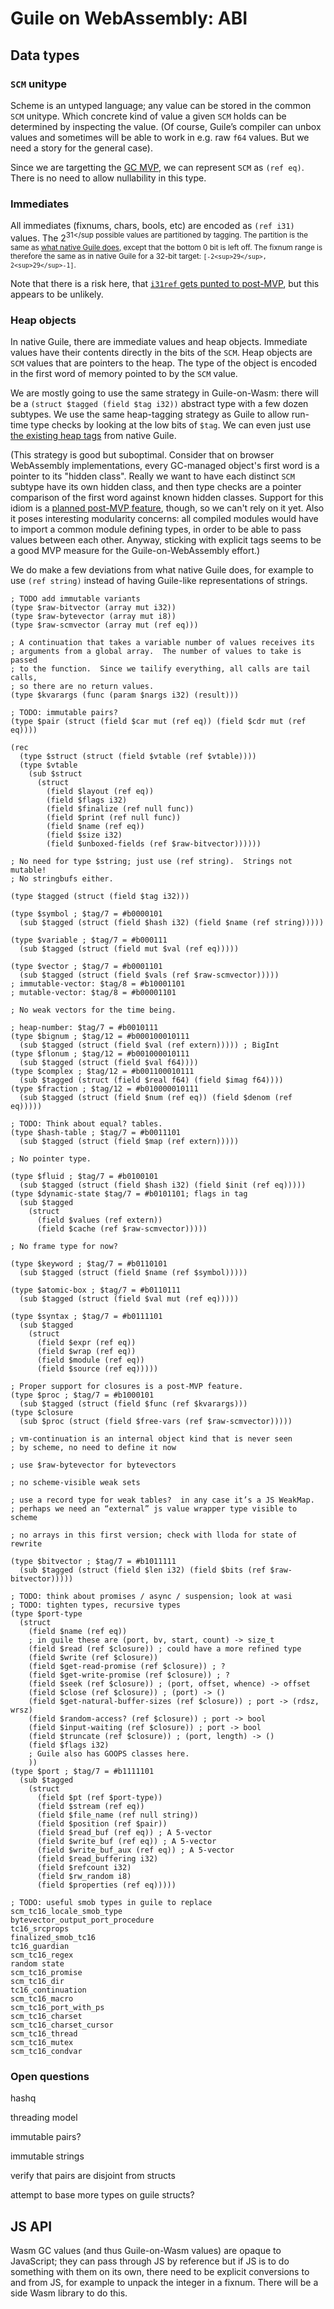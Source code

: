 # Guile on WebAssembly: ABI

## Data types

### `SCM` unitype

Scheme is an untyped language; any value can be stored in the common
`SCM` unitype.  Which concrete kind of value a given `SCM` holds can be
determined by inspecting the value.  (Of course, Guile’s compiler can
unbox values and sometimes will be able to work in e.g. raw `f64`
values.  But we need a story for the general case).

Since we are targetting the [GC
MVP](https://github.com/WebAssembly/gc/blob/master/proposals/gc/MVP.md),
we can represent `SCM` as `(ref eq)`.  There is no need to allow
nullability in this type.

### Immediates

All immediates (fixnums, chars, bools, etc) are encoded as `(ref i31)`
values.  The 2<sup>31</sup possible values are partitioned by tagging.
The partition is the same as [what native Guile
does](http://git.savannah.gnu.org/cgit/guile.git/tree/module/system/base/types/internal.scm?h=wip-tailify#n101),
except that the bottom 0 bit is left off.  The fixnum range is therefore
the same as in native Guile for a 32-bit target: `[-2<sup>29</sup>,
2<sup>29</sup>-1]`.

Note that there is a risk here, that [`i31ref` gets punted to
post-MVP](https://github.com/WebAssembly/gc/issues/320), but this
appears to be unlikely.

### Heap objects

In native Guile, there are immediate values and heap objects.  Immediate
values have their contents directly in the bits of the `SCM`.  Heap
objects are `SCM` values that are pointers to the heap.  The type of the
object is encoded in the first word of memory pointed to by the `SCM`
value.

We are mostly going to use the same strategy in Guile-on-Wasm: there
will be a `(struct $tagged (field $tag i32))` abstract type with a few
dozen subtypes.  We use the same heap-tagging strategy as Guile to allow
run-time type checks by looking at the low bits of `$tag`.  We can even
just use [the existing heap
tags](http://git.savannah.gnu.org/cgit/guile.git/tree/module/system/base/types/internal.scm?h=wip-tailify#n124)
from native Guile.

(This strategy is good but suboptimal.  Consider that on browser
WebAssembly implementations, every GC-managed object's first word is a
pointer to its "hidden class".  Really we want to have each distinct
`SCM` subtype have its own hidden class, and then type checks are a
pointer comparison of the first word against known hidden classes.
Support for this idiom is a [planned post-MVP
feature](https://github.com/WebAssembly/gc/issues/275), though, so we
can't rely on it yet.  Also it poses interesting modularity concerns:
all compiled modules would have to import a common module defining
types, in order to be able to pass values between each other.  Anyway,
sticking with explicit tags seems to be a good MVP measure for the
Guile-on-WebAssembly effort.)

We do make a few deviations from what native Guile does, for example to
use `(ref string)` instead of having Guile-like representations of
strings.

```wat
; TODO add immutable variants
(type $raw-bitvector (array mut i32))
(type $raw-bytevector (array mut i8))
(type $raw-scmvector (array mut (ref eq)))

; A continuation that takes a variable number of values receives its
; arguments from a global array.  The number of values to take is passed
; to the function.  Since we tailify everything, all calls are tail calls,
; so there are no return values.
(type $kvarargs (func (param $nargs i32) (result)))

; TODO: immutable pairs?
(type $pair (struct (field $car mut (ref eq)) (field $cdr mut (ref eq))))

(rec
  (type $struct (struct (field $vtable (ref $vtable))))
  (type $vtable
    (sub $struct
      (struct
        (field $layout (ref eq))
        (field $flags i32)
        (field $finalize (ref null func))
        (field $print (ref null func))
        (field $name (ref eq))
        (field $size i32)
        (field $unboxed-fields (ref $raw-bitvector))))))

; No need for type $string; just use (ref string).  Strings not mutable!
; No stringbufs either.

(type $tagged (struct (field $tag i32)))

(type $symbol ; $tag/7 = #b0000101
  (sub $tagged (struct (field $hash i32) (field $name (ref string)))))

(type $variable ; $tag/7 = #b000111
  (sub $tagged (struct (field mut $val (ref eq)))))

(type $vector ; $tag/7 = #b0001101
  (sub $tagged (struct (field $vals (ref $raw-scmvector)))))
; immutable-vector: $tag/8 = #b10001101
; mutable-vector: $tag/8 = #b00001101

; No weak vectors for the time being.

; heap-number: $tag/7 = #b0010111
(type $bignum ; $tag/12 = #b000100010111
  (sub $tagged (struct (field $val (ref extern))))) ; BigInt
(type $flonum ; $tag/12 = #b001000010111
  (sub $tagged (struct (field $val f64))))
(type $complex ; $tag/12 = #b001100010111
  (sub $tagged (struct (field $real f64) (field $imag f64))))
(type $fraction ; $tag/12 = #b010000010111
  (sub $tagged (struct (field $num (ref eq)) (field $denom (ref eq)))))

; TODO: Think about equal? tables.
(type $hash-table ; $tag/7 = #b0011101
  (sub $tagged (struct (field $map (ref extern)))))

; No pointer type.

(type $fluid ; $tag/7 = #b0100101
  (sub $tagged (struct (field $hash i32) (field $init (ref eq)))))
(type $dynamic-state $tag/7 = #b0101101; flags in tag
  (sub $tagged
    (struct
      (field $values (ref extern))
      (field $cache (ref $raw-scmvector)))))

; No frame type for now?

(type $keyword ; $tag/7 = #b0110101
  (sub $tagged (struct (field $name (ref $symbol)))))

(type $atomic-box ; $tag/7 = #b0110111
  (sub $tagged (struct (field $val mut (ref eq)))))

(type $syntax ; $tag/7 = #b0111101
  (sub $tagged
    (struct
      (field $expr (ref eq))
      (field $wrap (ref eq))
      (field $module (ref eq))
      (field $source (ref eq)))))

; Proper support for closures is a post-MVP feature.
(type $proc ; $tag/7 = #b1000101
  (sub $tagged (struct (field $func (ref $kvarargs)))
(type $closure
  (sub $proc (struct (field $free-vars (ref $raw-scmvector)))))

; vm-continuation is an internal object kind that is never seen
; by scheme, no need to define it now

; use $raw-bytevector for bytevectors

; no scheme-visible weak sets

; use a record type for weak tables?  in any case it’s a JS WeakMap.
; perhaps we need an “external” js value wrapper type visible to scheme

; no arrays in this first version; check with lloda for state of rewrite

(type $bitvector ; $tag/7 = #b1011111
  (sub $tagged (struct (field $len i32) (field $bits (ref $raw-bitvector)))))

; TODO: think about promises / async / suspension; look at wasi
; TODO: tighten types, recursive types
(type $port-type
  (struct
    (field $name (ref eq))
    ; in guile these are (port, bv, start, count) -> size_t
    (field $read (ref $closure)) ; could have a more refined type
    (field $write (ref $closure))
    (field $get-read-promise (ref $closure)) ; ?
    (field $get-write-promise (ref $closure)) ; ?
    (field $seek (ref $closure)) ; (port, offset, whence) -> offset
    (field $close (ref $closure)) ; (port) -> ()
    (field $get-natural-buffer-sizes (ref $closure)) ; port -> (rdsz, wrsz)
    (field $random-access? (ref $closure)) ; port -> bool
    (field $input-waiting (ref $closure)) ; port -> bool
    (field $truncate (ref $closure)) ; (port, length) -> ()
    (field $flags i32)
    ; Guile also has GOOPS classes here.
    ))
(type $port ; $tag/7 = #b1111101
  (sub $tagged
    (struct
      (field $pt (ref $port-type))
      (field $stream (ref eq))
      (field $file_name (ref null string))
      (field $position (ref $pair))
      (field $read_buf (ref eq)) ; A 5-vector
      (field $write_buf (ref eq)) ; A 5-vector
      (field $write_buf_aux (ref eq)) ; A 5-vector
      (field $read_buffering i32)
      (field $refcount i32)
      (field $rw_random i8)
      (field $properties (ref eq)))))

; TODO: useful smob types in guile to replace
scm_tc16_locale_smob_type
bytevector_output_port_procedure
tc16_srcprops
finalized_smob_tc16
tc16_guardian
scm_tc16_regex
random state
scm_tc16_promise
scm_tc16_dir
tc16_continuation
scm_tc16_macro
scm_tc16_port_with_ps
scm_tc16_charset
scm_tc16_charset_cursor
scm_tc16_thread
scm_tc16_mutex
scm_tc16_condvar
```

### Open questions

hashq

threading model

immutable pairs?

immutable strings

verify that pairs are disjoint from structs

attempt to base more types on guile structs?

## JS API

Wasm GC values (and thus Guile-on-Wasm values) are opaque to JavaScript;
they can pass through JS by reference but if JS is to do something with
them on its own, there need to be explicit conversions to and from JS,
for example to unpack the integer in a fixnum.  There will be a side
Wasm library to do this.
